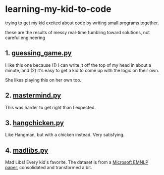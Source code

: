 # learning-my-kid-to-code

trying to get my kid excited about code by writing small programs together. 

these are the results of messy real-time fumbling toward solutions, not careful engineering

## 1. [guessing_game.py](guessing_game.py)

I like this one because (1) I can write it off the top of my head in about a minute, and (2) it's easy to get a kid to come up with the logic on their own.

She likes playing this on her own too.

## 2. [mastermind.py](mastermind.py)

This was harder to get right than I expected.

## 3. [hangchicken.py](hangchicken.py)

Like Hangman, but with a chicken instead. Very satisfying.

## 4. [madlibs.py](madlibs.py)

Mad Libs! Every kid's favorite. The dataset is from 
a [Microsoft EMNLP paper](https://www.microsoft.com/en-us/download/details.aspx?id=55593),
consolidated and transformed a bit.
